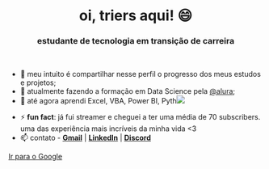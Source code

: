 
<h1 align="center"> oi, triers aqui! 😄</h1>

<h3 align="center">estudante de tecnologia em transição de carreira</h3>


<p><br>
  </p>


- 🧩 meu intuito é compartilhar nesse perfil o progresso dos meus estudos e projetos;
- 🌱 atualmente fazendo a formação em Data Science pela [@alura](https://www.alura.com.br/);
- 🌳 até agora aprendi Excel, VBA, Power BI, Pyth<img src="https://i.imgur.com/huGGhYu.gif">
<!--
- 💻 desenvolvi alguns projetos em PBI | [AluraPets]() | [ClubeDoLivro](https://app.powerbi.com/view?r=eyJrIjoiMDI0NDA2ZmMtYWIxNS00ZDEzLWJhZjEtMjVmNjNhNDg1MWEzIiwidCI6IjM4ZDFjMDcxLTYxZjUtNDY4NC1iOWYxLWEyNjZkOWRjNDM2YSJ9) | 
-->
- ⚡ **fun fact**: já fui streamer e cheguei a ter uma média de 70 subscribers. uma das experiência mais incríveis da minha vida <3
- 📫 contato - [**Gmail**](mailto:luisatriers@gmail.com) | [**LinkedIn**](https://www.linkedin.com/in/luisatriers/) | [**Discord**](https://discord.com/users/181154280798027777)
<!--
-->

<a href="https://discord.com/users/181154280798027777" target="blank">Ir para o Google</a>
